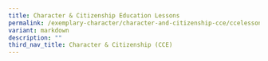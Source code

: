 ```yaml
---
title: Character & Citizenship Education Lessons
permalink: /exemplary-character/character-and-citizenship-cce/ccelessons/
variant: markdown
description: ""
third_nav_title: Character & Citizenship (CCE)
---
```


